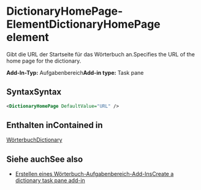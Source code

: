 # <a name="dictionaryhomepage-element"></a><span data-ttu-id="b958e-101">DictionaryHomePage-Element</span><span class="sxs-lookup"><span data-stu-id="b958e-101">DictionaryHomePage element</span></span>

<span data-ttu-id="b958e-102">Gibt die URL der Startseite für das Wörterbuch an.</span><span class="sxs-lookup"><span data-stu-id="b958e-102">Specifies the URL of the home page for the dictionary.</span></span>

<span data-ttu-id="b958e-103">**Add-In-Typ:** Aufgabenbereich</span><span class="sxs-lookup"><span data-stu-id="b958e-103">**Add-in type:** Task pane</span></span>

## <a name="syntax"></a><span data-ttu-id="b958e-104">Syntax</span><span class="sxs-lookup"><span data-stu-id="b958e-104">Syntax</span></span>

```XML
<DictionaryHomePage DefaultValue="URL" />
```

## <a name="contained-in"></a><span data-ttu-id="b958e-105">Enthalten in</span><span class="sxs-lookup"><span data-stu-id="b958e-105">Contained in</span></span>

[<span data-ttu-id="b958e-106">Wörterbuch</span><span class="sxs-lookup"><span data-stu-id="b958e-106">Dictionary</span></span>](dictionary.md)

## <a name="see-also"></a><span data-ttu-id="b958e-107">Siehe auch</span><span class="sxs-lookup"><span data-stu-id="b958e-107">See also</span></span>

- [<span data-ttu-id="b958e-108">Erstellen eines Wörterbuch-Aufgabenbereich-Add-Ins</span><span class="sxs-lookup"><span data-stu-id="b958e-108">Create a dictionary task pane add-in</span></span>](https://docs.microsoft.com/office/dev/add-ins/word/dictionary-task-pane-add-ins)
    
